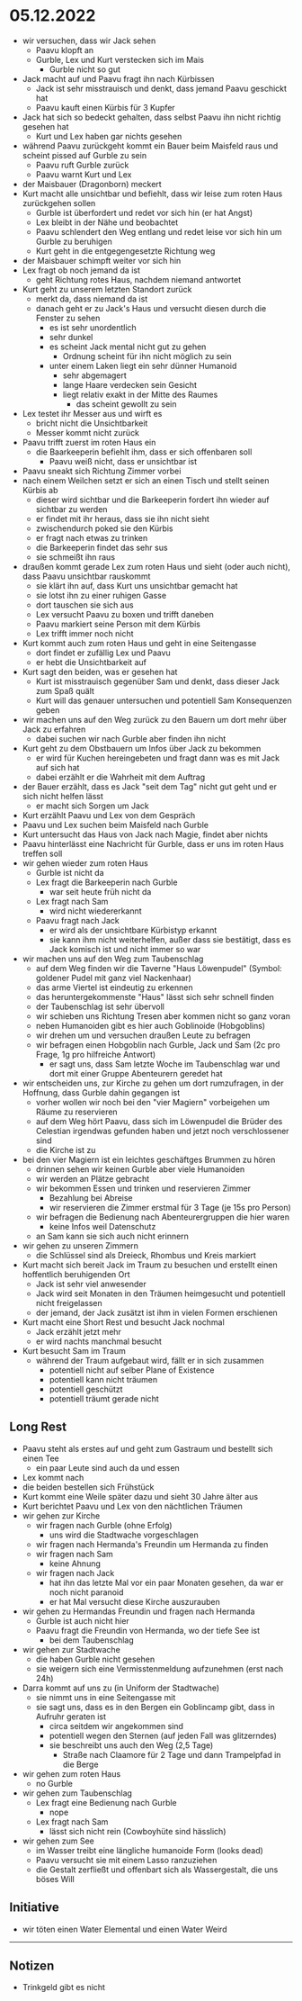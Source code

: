 # 05.12.2022
- wir versuchen, dass wir Jack sehen
    - Paavu klopft an
    - Gurble, Lex und Kurt verstecken sich im Mais
        - Gurble nicht so gut
- Jack macht auf und Paavu fragt ihn nach Kürbissen
    - Jack ist sehr misstrauisch und denkt, dass jemand Paavu geschickt hat
    - Paavu kauft einen Kürbis für 3 Kupfer
- Jack hat sich so bedeckt gehalten, dass selbst Paavu ihn nicht richtig gesehen hat
    - Kurt und Lex haben gar nichts gesehen
- während Paavu zurückgeht kommt ein Bauer beim Maisfeld raus und scheint pissed auf Gurble zu sein
    - Paavu ruft Gurble zurück
    - Paavu warnt Kurt und Lex
- der Maisbauer (Dragonborn) meckert
- Kurt macht alle unsichtbar und befiehlt, dass wir leise zum roten Haus zurückgehen sollen
    - Gurble ist überfordert und redet vor sich hin (er hat Angst)
    - Lex bleibt in der Nähe und beobachtet
    - Paavu schlendert den Weg entlang und redet leise vor sich hin um Gurble zu beruhigen
    - Kurt geht in die entgegengesetzte Richtung weg
- der Maisbauer schimpft weiter vor sich hin
- Lex fragt ob noch jemand da ist
    - geht Richtung rotes Haus, nachdem niemand antwortet
- Kurt geht zu unserem letzten Standort zurück
    - merkt da, dass niemand da ist
    - danach geht er zu Jack's Haus und versucht diesen durch die Fenster zu sehen
        - es ist sehr unordentlich
        - sehr dunkel
        - es scheint Jack mental nicht gut zu gehen
            - Ordnung scheint für ihn nicht möglich zu sein
        - unter einem Laken liegt ein sehr dünner Humanoid
            - sehr abgemagert
            - lange Haare verdecken sein Gesicht
            - liegt relativ exakt in der Mitte des Raumes
                - das scheint gewollt zu sein
- Lex testet ihr Messer aus und wirft es
    - bricht nicht die Unsichtbarkeit
    - Messer kommt nicht zurück
- Paavu trifft zuerst im roten Haus ein
    - die Baarkeeperin befiehlt ihm, dass er sich offenbaren soll
        - Paavu weiß nicht, dass er unsichtbar ist
- Paavu sneakt sich Richtung Zimmer vorbei
- nach einem Weilchen setzt er sich an einen Tisch und stellt seinen Kürbis ab
    - dieser wird sichtbar und die Barkeeperin fordert ihn wieder auf sichtbar zu werden
    - er findet mit ihr heraus, dass sie ihn nicht sieht
    - zwischendurch poked sie den Kürbis
    - er fragt nach etwas zu trinken
    - die Barkeeperin findet das sehr sus
    - sie schmeißt ihn raus
- draußen kommt gerade Lex zum roten Haus und sieht (oder auch nicht), dass Paavu unsichtbar rauskommt
    - sie klärt ihn auf, dass Kurt uns unsichtbar gemacht hat
    - sie lotst ihn zu einer ruhigen Gasse
    - dort tauschen sie sich aus
    - Lex versucht Paavu zu boxen und trifft daneben
    - Paavu markiert seine Person mit dem Kürbis
    - Lex trifft immer noch nicht
- Kurt kommt auch zum roten Haus und geht in eine Seitengasse
    - dort findet er zufällig Lex und Paavu
    - er hebt die Unsichtbarkeit auf
- Kurt sagt den beiden, was er gesehen hat
    - Kurt ist misstrauisch gegenüber Sam und denkt, dass dieser Jack zum Spaß quält
    - Kurt will das genauer untersuchen und potentiell Sam Konsequenzen geben
- wir machen uns auf den Weg zurück zu den Bauern um dort mehr über Jack zu erfahren
    - dabei suchen wir nach Gurble aber finden ihn nicht
- Kurt geht zu dem Obstbauern um Infos über Jack zu bekommen
    - er wird für Kuchen hereingebeten und fragt dann was es mit Jack auf sich hat
    - dabei erzählt er die Wahrheit mit dem Auftrag
- der Bauer erzählt, dass es Jack "seit dem Tag" nicht gut geht und er sich nicht helfen lässt
    - er macht sich Sorgen um Jack
- Kurt erzählt Paavu und Lex von dem Gespräch
- Paavu und Lex suchen beim Maisfeld nach Gurble
- Kurt untersucht das Haus von Jack nach Magie, findet aber nichts
- Paavu hinterlässt eine Nachricht für Gurble, dass er uns im roten Haus treffen soll
- wir gehen wieder zum roten Haus
    - Gurble ist nicht da
    - Lex fragt die Barkeeperin nach Gurble
        - war seit heute früh nicht da
    - Lex fragt nach Sam
        - wird nicht wiedererkannt
    - Paavu fragt nach Jack
        - er wird als der unsichtbare Kürbistyp erkannt
        - sie kann ihm nicht weiterhelfen, außer dass sie bestätigt, dass es Jack komisch ist und nicht immer so war
- wir machen uns auf den Weg zum Taubenschlag
    - auf dem Weg finden wir die Taverne "Haus Löwenpudel" (Symbol: goldener Pudel mit ganz viel Nackenhaar)
    - das arme Viertel ist eindeutig zu erkennen
    - das heruntergekommenste "Haus" lässt sich sehr schnell finden
    - der Taubenschlag ist sehr übervoll
    - wir schieben uns Richtung Tresen aber kommen nicht so ganz voran
    - neben Humanoiden gibt es hier auch Goblinoide (Hobgoblins)
    - wir drehen um und versuchen draußen Leute zu befragen
    - wir befragen einen Hobgoblin nach Gurble, Jack und Sam (2c pro Frage, 1g pro hilfreiche Antwort)
        - er sagt uns, dass Sam letzte Woche im Taubenschlag war und dort mit einer Gruppe Abenteurern geredet hat
- wir entscheiden uns, zur Kirche zu gehen um dort rumzufragen, in der Hoffnung, dass Gurble dahin gegangen ist
    - vorher wollen wir noch bei den "vier Magiern" vorbeigehen um Räume zu reservieren
    - auf dem Weg hört Paavu, dass sich im Löwenpudel die Brüder des Celestian irgendwas gefunden haben und jetzt noch verschlossener sind
    - die Kirche ist zu
- bei den vier Magiern ist ein leichtes geschäftges Brummen zu hören
    - drinnen sehen wir keinen Gurble aber viele Humanoiden
    - wir werden an Plätze gebracht
    - wir bekommen Essen und trinken und reservieren Zimmer
        - Bezahlung bei Abreise
        - wir reservieren die Zimmer erstmal für 3 Tage (je 15s pro Person)
    - wir befragen die Bedienung nach Abenteurergruppen die hier waren
        - keine Infos weil Datenschutz
    - an Sam kann sie sich auch nicht erinnern
- wir gehen zu unseren Zimmern
    - die Schlüssel sind als Dreieck, Rhombus und Kreis markiert
- Kurt macht sich bereit Jack im Traum zu besuchen und erstellt einen hoffentlich beruhigenden Ort
    - Jack ist sehr viel anwesender
    - Jack wird seit Monaten in den Träumen heimgesucht und potentiell nicht freigelassen
    - der jemand, der Jack zusätzt ist ihm in vielen Formen erschienen
- Kurt macht eine Short Rest und besucht Jack nochmal
    - Jack erzählt jetzt mehr
    - er wird nachts manchmal besucht
- Kurt besucht Sam im Traum
    - während der Traum aufgebaut wird, fällt er in sich zusammen
        - potentiell nicht auf selber Plane of Existence
        - potentiell kann nicht träumen
        - potentiell geschützt
        - potentiell träumt gerade nicht

## Long Rest
- Paavu steht als erstes auf und geht zum Gastraum und bestellt sich einen Tee
    - ein paar Leute sind auch da und essen
- Lex kommt nach
- die beiden bestellen sich Frühstück
- Kurt kommt eine Weile später dazu und sieht 30 Jahre älter aus
- Kurt berichtet Paavu und Lex von den nächtlichen Träumen
- wir gehen zur Kirche
    - wir fragen nach Gurble (ohne Erfolg)
        - uns wird die Stadtwache vorgeschlagen
    - wir fragen nach Hermanda's Freundin um Hermanda zu finden
    - wir fragen nach Sam
        - keine Ahnung
    - wir fragen nach Jack
        - hat ihn das letzte Mal vor ein paar Monaten gesehen, da war er noch nicht paranoid
        - er hat Mal versucht diese Kirche auszurauben
- wir gehen zu Hermandas Freundin und fragen nach Hermanda
    - Gurble ist auch nicht hier
    - Paavu fragt die Freundin von Hermanda, wo der tiefe See ist
        - bei dem Taubenschlag
- wir gehen zur Stadtwache
    - die haben Gurble nicht gesehen
    - sie weigern sich eine Vermisstenmeldung aufzunehmen (erst nach 24h)
- Darra kommt auf uns zu (in Uniform der Stadtwache)
    - sie nimmt uns in eine Seitengasse mit
    - sie sagt uns, dass es in den Bergen ein Goblincamp gibt, dass in Aufruhr geraten ist
        - circa seitdem wir angekommen sind
        - potentiell wegen den Sternen (auf jeden Fall was glitzerndes)
        - sie beschreibt uns auch den Weg (2,5 Tage)
            - Straße nach Claamore für 2 Tage und dann Trampelpfad in die Berge
- wir gehen zum roten Haus
    - no Gurble
- wir gehen zum Taubenschlag
    - Lex fragt eine Bedienung nach Gurble
        - nope
    - Lex fragt nach Sam
        - lässt sich nicht rein (Cowboyhüte sind hässlich)
- wir gehen zum See
    - im Wasser treibt eine längliche humanoide Form (looks dead)
    - Paavu versucht sie mit einem Lasso ranzuziehen
    - die Gestalt zerfließt und offenbart sich als Wassergestalt, die uns böses Will

## Initiative
- wir töten einen Water Elemental und einen Water Weird

---
## Notizen
- Trinkgeld gibt es nicht